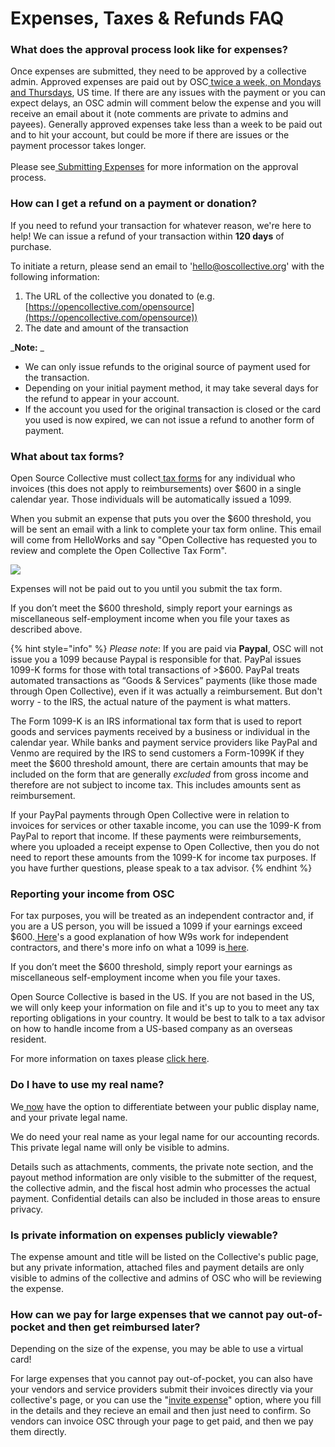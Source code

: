 # Expenses, Taxes & Refunds FAQ

### What does the approval process look like for expenses?

Once expenses are submitted, they need to be approved by a collective admin. Approved expenses are paid out by OSC[ twice a week, on Mondays and Thursdays](https://docs.opencollective.foundation/how-it-works/basics#submitting-expenses), US time. If there are any issues with the payment or you can expect delays, an OSC admin will comment below the expense and you will receive an email about it (note comments are private to admins and payees). Generally approved expenses take less than a week to be paid out and to hit your account, but could be more if there are issues or the payment processor takes longer.\
\
Please see[ Submitting Expenses](https://docs.opencollective.com/help/expenses-and-getting-paid/submitting-expenses) for more information on the approval process.

###

### How can I get a refund on a payment or donation?

If you need to refund your transaction for whatever reason, we're here to help! We can issue a refund of your transaction within **120 days** of purchase.&#x20;

To initiate a return, please send an email to '[hello@oscollective.org](mailto:hello@oscollective.org)' with the following information:

1. The URL of the collective you donated to (e.g. [https://opencollective.com/opensource](https://opencollective.com/opensource))
2. The date and amount of the transaction

_**Note:** _&#x20;

* We can only issue refunds to the original source of payment used for the transaction.
* Depending on your initial payment method, it may take several days for the refund to appear in your account.&#x20;
* If the account you used for the original transaction is closed or the card you used is now expired, we can not issue a refund to another form of payment.



### What about tax forms?

Open Source Collective must collect[ tax forms](https://docs.opencollective.com/help/expenses-and-getting-paid/tax-information#info-for-expense-submitters-getting-paid) for any individual who invoices (this does not apply to reimbursements) over $600 in a single calendar year. Those individuals will be automatically issued a 1099.

When you submit an expense that puts you over the $600 threshold, you will be sent an email with a link to complete your tax form online. This email will come from HelloWorks and say "Open Collective has requested you to review and complete the Open Collective Tax Form".

![](https://lh4.googleusercontent.com/jYSwpNVkLYfrDUSWOKjOd4c6QffNtacb-gexnEtPto\_dtRxtOUW7LK3cDf6V-ggUZaUfDtIe53TbREAzWpPpXl4ryNV\_PSmk-\_dD4szpdzlz8igB3sar2kyndiF54-rqdsth5Jw)

Expenses will not be paid out to you until you submit the tax form.

If you don’t meet the $600 threshold, simply report your earnings as miscellaneous self-employment income when you file your taxes as described above.

{% hint style="info" %}
_Please note_: If you are paid via **Paypal**, OSC will not issue you a 1099 because Paypal is responsible for that. PayPal issues 1099-K forms for those with total transactions of >$600. PayPal treats automated transactions as “Goods & Services” payments (like those made through Open Collective), even if it was actually a reimbursement. But don't worry - to the IRS, the actual nature of the payment is what matters.

The Form 1099-K is an IRS informational tax form that is used to report goods and services payments received by a business or individual in the calendar year. While banks and payment service providers like PayPal and Venmo are required by the IRS to send customers a Form-1099K if they meet the $600 threshold amount, there are certain amounts that may be included on the form that are generally _excluded_ from gross income and therefore are not subject to income tax. This includes amounts sent as reimbursement.

If your PayPal payments through Open Collective were in relation to invoices for services or other taxable income, you can use the 1099-K from PayPal to report that income. If these payments were reimbursements, where you uploaded a receipt expense to Open Collective, then you do not need to report these amounts from the 1099-K for income tax purposes. If you have further questions, please speak to a tax advisor.
{% endhint %}

### Reporting your income from OSC

For tax purposes, you will be treated as an independent contractor and, if you are a US person, you will be issued a 1099 if your earnings exceed $600.[ Here](https://turbotax.intuit.com/tax-tools/tax-tips/Self-Employment-Taxes/Filing-IRS-Form-W-9/INF19741.html)'s a good explanation of how W9s work for independent contractors, and there's more info on what a 1099 is[ here](https://turbotax.intuit.com/tax-tools/tax-tips/Self-Employment-Taxes/What-is-an-IRS-1099-Form-/INF14810.html).

If you don’t meet the $600 threshold, simply report your earnings as miscellaneous self-employment income when you file your taxes.

Open Source Collective is based in the US. If you are not based in the US, we will only keep your information on file and it's up to you to meet any tax reporting obligations in your country. It would be best to talk to a tax advisor on how to handle income from a US-based company as an overseas resident.&#x20;

For more information on taxes please [click here](https://docs.opencollective.com/help/expenses-and-getting-paid/tax-information#info-for-expense-submitters-getting-paid).&#x20;

### Do I have to use my real name?

We[ now](https://opencollective.com/opencollective/updates/new-legal-and-display-name-settings) have the option to differentiate between your public display name, and your private legal name.

We do need your real name as your legal name for our accounting records. This private legal name will only be visible to admins.

Details such as attachments, comments, the private note section, and the payout method information are only visible to the submitter of the request, the collective admin, and the fiscal host admin who processes the actual payment. Confidential details can also be included in those areas to ensure privacy.

### **Is private information on expenses publicly viewable?**

The expense amount and title will be listed on the Collective's public page, but any private information, attached files and payment details are only visible to admins of the collective and admins of OSC who will be reviewing the expense.&#x20;

### How can we pay for large expenses that we cannot pay out-of-pocket and then get reimbursed later?

Depending on the size of the expense, you may be able to use a virtual card!

For large expenses that you cannot pay out-of-pocket, you can also have your vendors and service providers submit their invoices directly via your collective's page, or you can use the "[invite expense](https://docs.opencollective.com/help/expenses-and-getting-paid/submitting-expenses#inviting-a-third-party-to-submit-an-expense)" option, where you fill in the details and they recieve an email and then just need to confirm. So vendors can invoice OSC through your page to get paid, and then we pay them directly.
